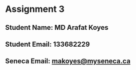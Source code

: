 # Assignment 3

## Student Name: MD Arafat Koyes
## Student Email: 133682229
## Seneca Email: makoyes@myseneca.ca


